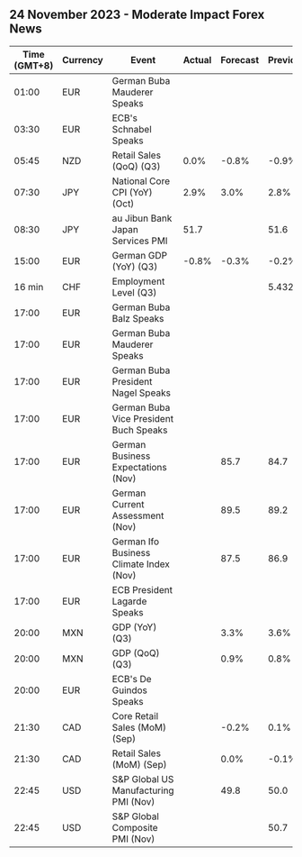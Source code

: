 ## 24 November 2023 - Moderate Impact Forex News

| Time (GMT+8) | Currency | Event | Actual | Forecast | Previous |
|------|----------|-------|--------|----------|----------|
| 01:00 | EUR | German Buba Mauderer Speaks |  |  |  |
| 03:30 | EUR | ECB's Schnabel Speaks |  |  |  |
| 05:45 | NZD | Retail Sales (QoQ) (Q3) | 0.0% | -0.8% | -0.9% |
| 07:30 | JPY | National Core CPI (YoY) (Oct) | 2.9% | 3.0% | 2.8% |
| 08:30 | JPY | au Jibun Bank Japan Services PMI | 51.7 |  | 51.6 |
| 15:00 | EUR | German GDP (YoY) (Q3) | -0.8% | -0.3% | -0.2% |
| 16 min | CHF | Employment Level (Q3) |  |  | 5.432M |
| 17:00 | EUR | German Buba Balz Speaks |  |  |  |
| 17:00 | EUR | German Buba Mauderer Speaks |  |  |  |
| 17:00 | EUR | German Buba President Nagel Speaks |  |  |  |
| 17:00 | EUR | German Buba Vice President Buch Speaks |  |  |  |
| 17:00 | EUR | German Business Expectations (Nov) |  | 85.7 | 84.7 |
| 17:00 | EUR | German Current Assessment (Nov) |  | 89.5 | 89.2 |
| 17:00 | EUR | German Ifo Business Climate Index (Nov) |  | 87.5 | 86.9 |
| 17:00 | EUR | ECB President Lagarde Speaks |  |  |  |
| 20:00 | MXN | GDP (YoY) (Q3) |  | 3.3% | 3.6% |
| 20:00 | MXN | GDP (QoQ) (Q3) |  | 0.9% | 0.8% |
| 20:00 | EUR | ECB's De Guindos Speaks |  |  |  |
| 21:30 | CAD | Core Retail Sales (MoM) (Sep) |  | -0.2% | 0.1% |
| 21:30 | CAD | Retail Sales (MoM) (Sep) |  | 0.0% | -0.1% |
| 22:45 | USD | S&P Global US Manufacturing PMI (Nov) |  | 49.8 | 50.0 |
| 22:45 | USD | S&P Global Composite PMI (Nov) |  |  | 50.7 |
